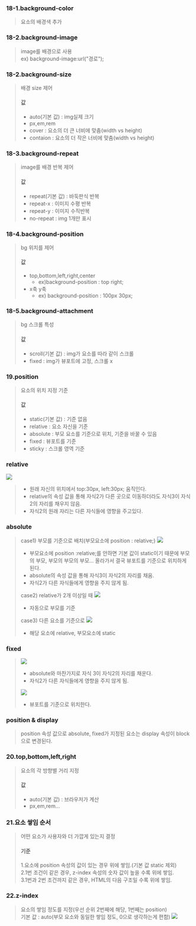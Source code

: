 ### 18-1.background-color
>요소의 배경색 추가

### 18-2.background-image
>image를 배경으로 사용  
>ex) background-image:url("경로");  

### 18-2.background-size
>배경 size 제어  
>#### 값
>- auto(기본 값) : img실제 크기
>- px,em,rem
>- cover : 요소의 더 큰 너비에 맞춤(width vs height)
>- contaion : 요소의 더 작은 너비에 맞춤(width vs height)

### 18-3.background-repeat
> image를 배경 반복 제어  
>#### 값
>- repeat(기본 값) : 바둑판식 반복  
>- repeat-x : 이미지 수평 반복  
>- repeat-y : 이미지 수직반복  
>- no-repeat : img 1개만 표시  

### 18-4.background-position
>bg 위치를 제어  
>#### 값
>- top,bottom,left,right,center  
>   - ex)background-position : top right;  
>- x축 y축  
>   - ex) background-position : 100px 30px;  

### 18-5.background-attachment
> bg 스크롤 특성  
>#### 값
>- scroll(기본 값) : img가 요소를 따라 같이 스크롤  
>- fixed : img가 뷰포트에 고정, 스크롤 x  

### 19.position
> 요소의 위치 지정 기준
>#### 값
>- static(기본 값) : 기준 없음  
>- relative : 요소 자신을 기준  
>- absolute : 부모 요소를 기준으로 위치, 기준을 바꿀 수 있음  
>- fixed : 뷰포트를 기준  
>- sticky : 스크롤 영역 기준  


### relative
![](../md_image/relative.png)
>- 원래 자신의 위치에서 top:30px, left:30px; 움직인다.
>- relative의 속성 값을 통해 자식2가 다른 곳으로 이동하더라도 자식3이 자식2의 자리를 채우지 않음.  
>- 자식2의 원래 자리는 다른 자식들에 영향을 주고있다.  


### absolute
>case1) 부모를 기준으로 배치(부모요소에 position : relative;)
>  ![](../md_image/absolute.png)
>- 부모요소에 position :relative;를 안하면 기본 값이 static이기 때문에 부모의 부모, 부모의 부모의 부모... 올라가서 결국 뷰포트를 기준으로 위치하게 된다.  
>- absolute의 속성 값을 통해 자식3이 자식2의 자리를 채움.  
>- 자식2가 다른 자식들에게 영향을 주지 않게 됨.  
> 
>case2) relative가 2개 이상일 때
>  ![](../md_image/absolute1.png)
>- 자동으로 부모를 기준
>
>case3) 다른 요소를 기준으로
>![](../md_image/absolute2.png)  
>- 해당 요소에 relative, 부모요소에 static  

### fixed
>![](../md_image/fixed1.png)
>- absolute와 마찬가지로 자식 3이 자식2의 자리를 채운다.  
>- 자식2가 다른 자식들에게 영향을 주지 않게 됨.  
>
>![](../md_image/fixed2.png)  
>- 뷰포트를 기준으로 위치한다.  

### position & display
>position 속성 값으로 absolute, fixed가 지정된 요소는 display 속성이 block으로 변경된다.

### 20.top,bottom,left,right
> 요소의 각 방향별 거리 지정
>#### 값
>- auto(기본 값) : 브라우저가 계산  
>- px,em,rem...  

### 21.요소 쌓임 순서
> 어떤 요소가 사용자와 더 가깝게 있는지 결정  
>#### 기준
>1.요소에 position 속성의 값이 있는 경우 위에 쌓임.(기본 값 static 제외)  
>2.1번 조건이 같은 경우, z-index 속성의 숫자 값이 높을 수록 위에 쌓임.  
>3.1번과 2번 조건까지 같은 경우, HTML의 다음 구조일 수록 위에 쌓임.  

### 22.z-index
> 요소의 쌓임 정도를 지정(우선 순위 2번째에 해당, 1번째는 position)  
> 기본 값 : auto(부모 요소와 동일한 쌓임 정도, 0으로 생각하는게 편함)
>![](../md_image/zindex1.png)
